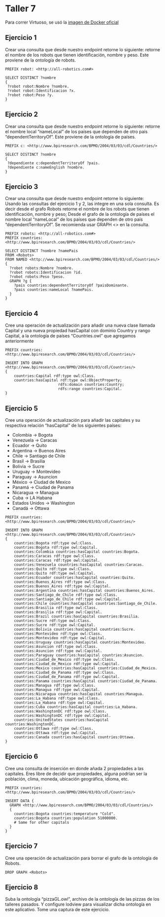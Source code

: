# Taller 7

Para correr Virtuoso, se usó la [imagen de Docker oficial](https://hub.docker.com/r/openlink/virtuoso-opensource-7)

## Ejercicio 1

Crear una consulta que desde nuestro endpoint retorne lo siguiente: retorne el nombre de los robots que tienen identificación, nombre y peso. Este proviene de la ontología de robots.

```SPARQL
PREFIX robot: <http://all-robotics.com#>

SELECT DISTINCT ?nombre
{
 ?robot robot:Nombre ?nombre.
 ?robot robot:Identificacion ?x.
 ?robot robot:Peso ?y.
}
```

## Ejercicio 2

Crear una consulta que desde nuestro endpoint retorne lo siguiente: retorne el nombre local “nameLocal” de los países que dependen de otro país “dependentTerritoryOf”. Este proviene de la ontología de países.

```SPARQL
PREFIX c: <http://www.bpiresearch.com/BPMO/2004/03/03/cdl/Countries/>

SELECT DISTINCT ?nombre
{
 ?dependiente c:dependentTerritoryOf ?pais.
 ?dependiente c:nameEnglish ?nombre.
}
```

## Ejercicio 3

Crear una consulta que desde nuestro endpoint retorne lo siguiente: Usando las consultas del ejercicio 1 y 2, las integre en una sola consulta. Es decir desde el grafo Robots retorne el nombre de los robots que tienen identificación, nombre y peso; Desde el grafo de la ontología de países el nombre local “nameLocal” de los países que dependen de otro país “dependentTerritoryOf”. Se recomienda usar GRAPH <> en la consulta.

```SPARQL
PREFIX robots: <http://all-robotics.com#>
PREFIX countries: <http://www.bpiresearch.com/BPMO/2004/03/03/cdl/Countries/>

SELECT DISTINCT ?nombre ?namePais
FROM <Robots>
FROM NAMED <http://www.bpiresearch.com/BPMO/2004/03/03/cdl/Countries/>
{
  ?robot robots:Nombre ?nombre.
  ?robot robots:Identificacion ?id.
  ?robot robots:Peso ?peso.
  GRAPH ?g {
    ?pais countries:dependentTerritoryOf ?paisDominante.
    ?pais countries:nameLocal ?namePais.
  }
}
```

## Ejercicio 4

Cree una operación de actualización para añadir una nueva clase llamada Capital y una nueva propiedad hasCapital con dominio Country y rango Capital, a la ontología de países “Countries.owl” que agregamos anteriormente

```SPARQL
PREFIX countries: <http://www.bpiresearch.com/BPMO/2004/03/03/cdl/Countries/>

INSERT INTO GRAPH <http://www.bpiresearch.com/BPMO/2004/03/03/cdl/Countries/>
{
    countries:Capital rdf:type owl:Class.
    countries:hasCapital rdf:type owl:ObjectProperty;
                        rdfs:domain countries:Country;
                        rdfs:range countries:Capital.
}
```

## Ejercicio 5

Cree una operación de actualización para añadir las capitales y su respectiva relación “hasCapital” de los siguientes países:

- Colombia -> Bogota
- Venezuela -> Caracas
- Ecuador -> Quito
- Argentina -> Buenos Aires
- Chile -> Santiago de Chile
- Brasil -> Brasilia
- Bolivia -> Sucre
- Uruguay -> Montevideo
- Paraguay -> Asuncion
- México -> Ciudad de Mexico
- Panamá -> Ciudad de Panama
- Nicaragua -> Managua
- Cuba -> LA Habana
- Estados Unidos -> Washington
- Canadá -> Ottawa

```SPARQL
PREFIX countries: <http://www.bpiresearch.com/BPMO/2004/03/03/cdl/Countries/>

INSERT INTO GRAPH <http://www.bpiresearch.com/BPMO/2004/03/03/cdl/Countries/>
{
    countries:Bogota rdf:type owl:Class.
    countries:Bogota rdf:type owl:Capital.
    countries:Colombia countries:hasCapital countries:Bogota.
    countries:Caracas rdf:type owl:Class.
    countries:Caracas rdf:type owl:Capital.
    countries:Venezuela countries:hasCapital countries:Caracas.
    countries:Quito rdf:type owl:Class.
    countries:Quito rdf:type owl:Capital.
    countries:Ecuador countries:hasCapital countries:Quito.
    countries:Buenos_Aires rdf:type owl:Class.
    countries:Buenos_Aires rdf:type owl:Capital.
    countries:Argentina countries:hasCapital countries:Buenos_Aires.
    countries:Santiago_de_Chile rdf:type owl:Class.
    countries:Santiago_de_Chile rdf:type owl:Capital.
    countries:Chile countries:hasCapital countries:Santiago_de_Chile.
    countries:Brasilia rdf:type owl:Class.
    countries:Brasilia rdf:type owl:Capital.
    countries:Brazil countries:hasCapital countries:Brasilia.
    countries:Sucre rdf:type owl:Class.
    countries:Sucre rdf:type owl:Capital.
    countries:Bolivia countries:hasCapital countries:Sucre.
    countries:Montevideo rdf:type owl:Class.
    countries:Montevideo rdf:type owl:Capital.
    countries:Uruguay countries:hasCapital countries:Montevideo.
    countries:Asuncion rdf:type owl:Class.
    countries:Asuncion rdf:type owl:Capital.
    countries:Paraguay countries:hasCapital countries:Asuncion.
    countries:Ciudad_de_Mexico rdf:type owl:Class.
    countries:Ciudad_de_Mexico rdf:type owl:Capital.
    countries:Mexico countries:hasCapital countries:Ciudad_de_Mexico.
    countries:Ciudad_de_Panama rdf:type owl:Class.
    countries:Ciudad_de_Panama rdf:type owl:Capital.
    countries:Panama countries:hasCapital countries:Ciudad_de_Panama.
    countries:Managua rdf:type owl:Class.
    countries:Managua rdf:type owl:Capital.
    countries:Nicaragua countries:hasCapital countries:Managua.
    countries:La_Habana rdf:type owl:Class.
    countries:La_Habana rdf:type owl:Capital.
    countries:Cuba countries:hasCapital countries:La_Habana.
    countries:WashingtonDC rdf:type owl:Class.
    countries:WashingtonDC rdf:type owl:Capital.
    countries:UnitedStates countries:hasCapital countries:WashingtonDC.
    countries:Ottawa rdf:type owl:Class.
    countries:Ottawa rdf:type owl:Capital.
    countries:Canada countries:hasCapital countries:Ottawa.
}
```

## Ejercicio 6

Cree una consulta de inserción en donde añada 2 propiedades a las capitales. Eres libre de decidir que propiedades, alguna podrían ser la población, clima, moneda, ubicación geográfica, idioma, etc.

```SPARQL
PREFIX countries: <http://www.bpiresearch.com/BPMO/2004/03/03/cdl/Countries/>

INSERT DATA {
  GRAPH <http://www.bpiresearch.com/BPMO/2004/03/03/cdl/Countries/>
  {
    countries:Bogota countries:temperature "Cold".
    countries:Bogota countries:population 51000000.
    # Same for other capitals
  }
}
```

## Ejercicio 7

Cree una operación de actualización para borrar el grafo de la ontología de Robots.

```SPARQL
DROP GRAPH <Robots>
```

## Ejercicio 8

Suba la ontología “pizzaGL.owl”, archivo de la ontología de las pizzas de los talleres pasados. Y configure lodview para visualizar dicha ontología en este aplicativo. Tome una captura de este ejercicio.
